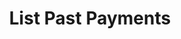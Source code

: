 ---
title: List Past Payments
description: List past payments associated to a customer
weight: 43
lastmod: 2020-04-20T10:23:30-09:00
draft: false
vimeo: 
emoji: 📱
video_length: 1:00
---